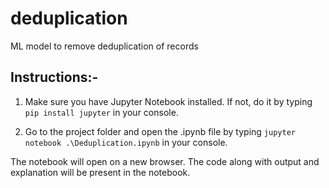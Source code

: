 # deduplication
ML model to remove deduplication of records

## Instructions:-
1. Make sure you have Jupyter Notebook installed. If not, do it by typing ```pip install jupyter``` in your console.

2. Go to the project folder and open the .ipynb file by typing ```jupyter notebook .\Deduplication.ipynb``` in your console.

The notebook will open on a new browser. The code along with output and explanation will be present in the notebook.
